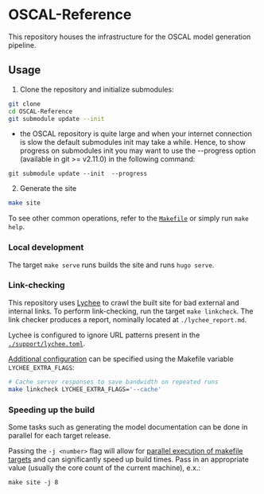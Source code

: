 # OSCAL-Reference

This repository houses the infrastructure for the OSCAL model generation pipeline.

## Usage

1. Clone the repository and initialize submodules:

```sh
git clone
cd OSCAL-Reference
git submodule update --init
```

- the OSCAL repository is quite large and when your internet connection is slow the default submodules init may take a while. Hence, to show progress on submodules init you may want to use the --progress option (available in git >= v2.11.0) in the following command:

```
git submodule update --init  --progress
```

2. Generate the site

```sh
make site
```

To see other common operations, refer to the [`Makefile`](./Makefile) or simply run `make help`.

### Local development

The target `make serve` runs builds the site and runs `hugo serve`.

### Link-checking

This repository uses [Lychee](https://lychee.cli.rs/#/) to crawl the built site for bad external and internal links.
To perform link-checking, run the target `make linkcheck`.
The link checker produces a report, nominally located at `./lychee_report.md`.

Lychee is configured to ignore URL patterns present in the [`./support/lychee.toml`](./support/lychee.toml).

[Additional configuration](https://lychee.cli.rs/#/usage/cli) can be specified using the Makefile variable `LYCHEE_EXTRA_FLAGS`:

```sh
# Cache server responses to save bandwidth on repeated runs
make linkcheck LYCHEE_EXTRA_FLAGS='--cache'
```

### Speeding up the build

Some tasks such as generating the model documentation can be done in parallel for each target release.

Passing the `-j <number>` flag will allow for [parallel execution of makefile targets](https://www.gnu.org/software/make/manual/html_node/Parallel.html) and can significantly speed up build times.
Pass in an appropriate value (usually the core count of the current machine), e.x.:

```
make site -j 8
```
